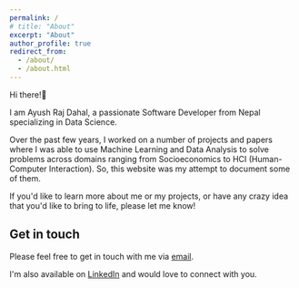 ```yaml
---
permalink: /
# title: "About"
excerpt: "About"
author_profile: true
redirect_from: 
  - /about/
  - /about.html
---
```


Hi there!👋

I am Ayush Raj Dahal, a passionate Software Developer from Nepal specializing in Data Science.

<!-- Currently, I am a Data Science Fellow at <a href="https://www.linkedin.com/company/code-for-nepal/about/" target="_blank">Code for Nepal</a>. Before this, I was an Algorithm Developer and Data Science Lead at <a href="https://incubatenepal.com/" target="_blank">Incubate Nepal</a> and Junior Researcher at <a href="https://in.linkedin.com/company/learnbyresearch" target="_blank">LBR</a>. -->

Over the past few years, I worked on a number of projects and papers where I was able to use Machine Learning and Data Analysis to solve problems across domains ranging from Socioeconomics to HCI (Human-Computer Interaction). So, this website was my attempt to document some of them. 

If you'd like to learn more about me or my projects, or have any crazy idea that you'd like to bring to life, please let me know!

Get in touch
------
Please feel free to get in touch with me via [email](mailto:info@ayushraj.com.np).

I'm also available on <a href="https://www.linkedin.com/in/ayushrajdahal/" target="_blank">LinkedIn</a> and would love to connect with you.
